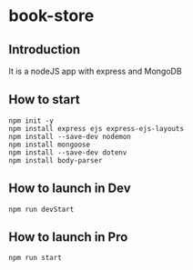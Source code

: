 # book-store

## Introduction
It is a nodeJS app with express and MongoDB

## How to start
```
npm init -y
npm install express ejs express-ejs-layouts
npm install --save-dev nodemon
npm install mongoose
npm install --save-dev dotenv
npm install body-parser
```

## How to launch in Dev
```
npm run devStart
```

## How to launch in Pro
```
npm run start
```

